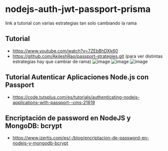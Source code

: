 # nodejs-auth-jwt-passport-prisma
link a tutorial con varias estrategias  tan solo cambiando la rama 
## Tutorial
* https://www.youtube.com/watch?v=7ZEbBhDXk60
* https://github.com/AkileshRao/passport-strategies.git
(para ver distintas estrategias hay que cambiar de rama)
![image](pantalla0.png)
![image](pantalla1.png)
![image](pantalla2.png)


## Tutorial Autenticar Aplicaciones Node.js con Passport

* https://code.tutsplus.com/es/tutorials/authenticating-nodejs-applications-with-passport--cms-21619
## Encriptación de password en NodeJS y MongoDB: bcrypt

* https://www.izertis.com/es/-/blog/encriptacion-de-password-en-nodejs-y-mongodb-bcrypt
